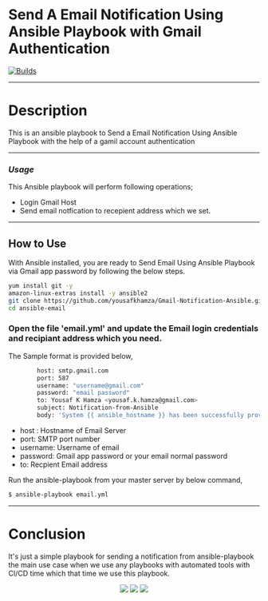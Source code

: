 # Send A Email Notification Using Ansible Playbook with Gmail Authentication
[![Builds](https://travis-ci.org/joemccann/dillinger.svg?branch=master)](https://travis-ci.org/joemccann/dillinger)

----
# Description
This is an ansible playbook to Send a Email Notification Using Ansible Playbook with the help of a gamil account authentication

----
### _Usage_

This Ansible playbook will perform following operations;

- Login Gmail Host
- Send email notfication to recepient address which we set.

----
## How to Use

With Ansible installed, you are ready to Send Email Using Ansible Playbook via Gmail app password by following the below steps.
```sh
yum install git -y
amazon-linux-extras install -y ansible2
git clone https://github.com/yousafkhamza/Gmail-Notification-Ansible.git
cd ansible-email
```
###  Open the file 'email.yml' and update the Email login credentials and recipiant address which you need.

The Sample format is provided below,
```sh
        host: smtp.gmail.com
        port: 587
        username: "username@gmail.com"
        password: "email password"
        to: Yousaf K Hamza <yousaf.k.hamza@gmail.com>
        subject: Notification-from-Ansible
        body: 'System {{ ansible_hostname }} has been successfully provisioned.'
```

- host :  Hostname of Email Server
- port: SMTP port number
- username: Username of email 
- password: Gmail app password or your email normal password
- to: Recpient Email address

Run the ansible-playbook from your master server by below command,

```sh
$ ansible-playbook email.yml
```

----
# Conclusion

It's just a simple playbook for sending a notification from ansible-playbook the main use case when we use any playbooks with automated tools with CI/CD time which that time we use this playbook. 

<p align="center">
<a href="mailto:yousaf.k.hamza@gmail.com"><img src="https://img.shields.io/badge/-yousaf.k.hamza@gmail.com-D14836?style=flat&logo=Gmail&logoColor=white"/></a>
<a href="https://www.linkedin.com/in/yousafkhamza"><img src="https://img.shields.io/badge/-Linkedin-blue"/></a>
<a href="https://techbit-new.blogspot.com/"><img src="https://img.shields.io/badge/-Blogger-orange"/></a>
